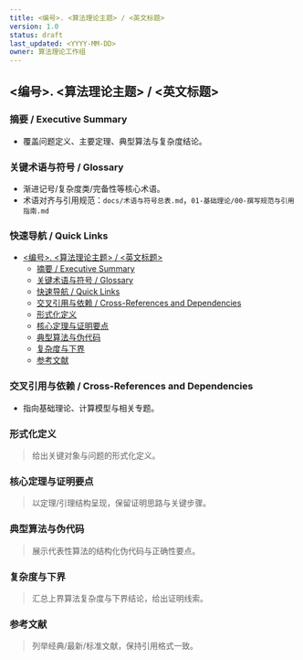 ```yaml
---
title: <编号>. <算法理论主题> / <英文标题>
version: 1.0
status: draft
last_updated: <YYYY-MM-DD>
owner: 算法理论工作组
---
```


## <编号>. <算法理论主题> / <英文标题>

### 摘要 / Executive Summary

- 覆盖问题定义、主要定理、典型算法与复杂度结论。

### 关键术语与符号 / Glossary

- 渐进记号/复杂度类/完备性等核心术语。
- 术语对齐与引用规范：`docs/术语与符号总表.md`，`01-基础理论/00-撰写规范与引用指南.md`

### 快速导航 / Quick Links

- [\<编号\>. \<算法理论主题\> / \<英文标题\>](#编号-算法理论主题--英文标题)
  - [摘要 / Executive Summary](#摘要--executive-summary)
  - [关键术语与符号 / Glossary](#关键术语与符号--glossary)
  - [快速导航 / Quick Links](#快速导航--quick-links)
  - [交叉引用与依赖 / Cross-References and Dependencies](#交叉引用与依赖--cross-references-and-dependencies)
  - [形式化定义](#形式化定义)
  - [核心定理与证明要点](#核心定理与证明要点)
  - [典型算法与伪代码](#典型算法与伪代码)
  - [复杂度与下界](#复杂度与下界)
  - [参考文献](#参考文献)

### 交叉引用与依赖 / Cross-References and Dependencies

- 指向基础理论、计算模型与相关专题。

### 形式化定义

> 给出关键对象与问题的形式化定义。

### 核心定理与证明要点

> 以定理/引理结构呈现，保留证明思路与关键步骤。

### 典型算法与伪代码

> 展示代表性算法的结构化伪代码与正确性要点。

### 复杂度与下界

> 汇总上界算法复杂度与下界结论，给出证明线索。

### 参考文献

> 列举经典/最新/标准文献，保持引用格式一致。
